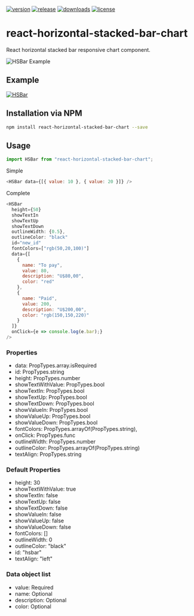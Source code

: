 [![version](https://img.shields.io/npm/v/react-horizontal-stacked-bar-chart.svg?style=flat-square)](https://www.npmjs.com/package/react-horizontal-stacked-bar-chart)
[![release](https://img.shields.io/github/release/ricardodorosario/react-horizontal-stacked-bar-chart.svg?style=flat-square)](https://github.com/ricardodorosario/react-horizontal-stacked-bar-chart)
[![downloads](https://img.shields.io/npm/dt/react-horizontal-stacked-bar-chart.svg?style=flat-square)](https://npm-stat.com/charts.html?package=react-horizontal-stacked-bar-chart&from=2018-12-17)
[![license](https://img.shields.io/github/license/ricardodorosario/react-horizontal-stacked-bar-chart.svg?style=flat-square)](http://opensource.org/licenses/MIT)

# react-horizontal-stacked-bar-chart

React horizontal stacked bar responsive chart component.

![HSBar Example](https://github.com/ricardodorosario/react-horizontal-stacked-bar-chart/blob/master/images/example.png)

## Example

[![HSBar](https://codesandbox.io/static/img/play-codesandbox.svg)](https://codesandbox.io/s/9k2jqjr9y)

## Installation via NPM

```bash
npm install react-horizontal-stacked-bar-chart --save
```

## Usage

```js
import HSBar from "react-horizontal-stacked-bar-chart";
```

Simple

```js
<HSBar data={[{ value: 10 }, { value: 20 }]} />
```

Complete

```js
<HSBar
  height={50}
  showTextIn
  showTextUp
  showTextDown
  outlineWidth: {0.5},
  outlineColor: "black"
  id="new_id"
  fontColors=["rgb(50,20,100)"]
  data={[
    {
      name: "To pay",
      value: 80,
      description: "U$80,00",
      color: "red"
    },
    {
      name: "Paid",
      value: 200,
      description: "U$200,00",
      color: "rgb(150,150,220)"
    }
  ]}
  onClick={e => console.log(e.bar);}
/>
```

### Properties

- data: PropTypes.array.isRequired
- id: PropTypes.string
- height: PropTypes.number
- showTextWithValue: PropTypes.bool
- showTextIn: PropTypes.bool
- showTextUp: PropTypes.bool
- showTextDown: PropTypes.bool
- showValueIn: PropTypes.bool
- showValueUp: PropTypes.bool
- showValueDown: PropTypes.bool
- fontColors: PropTypes.arrayOf(PropTypes.string),
- onClick: PropTypes.func
- outlineWidth: PropTypes.number
- outlineColor: PropTypes.arrayOf(PropTypes.string)
- textAlign: PropTypes.string

### Default Properties

- height: 30
- showTextWithValue: true
- showTextIn: false
- showTextUp: false
- showTextDown: false
- showValueIn: false
- showValueUp: false
- showValueDown: false
- fontColors: []
- outlineWidth: 0
- outlineColor: "black"
- id: "hsbar"
- textAlign: "left"

### Data object list

- value: Required
- name: Optional
- description: Optional
- color: Optional
